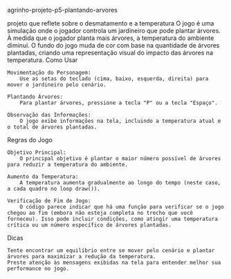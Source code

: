 agrinho-projeto-p5-plantando-arvores

projeto que reflete sobre o desmatamento e a temperatura O jogo é uma simulação onde o jogador controla um jardineiro que pode plantar árvores. À medida que o jogador planta mais árvores, a temperatura do ambiente diminui. O fundo do jogo muda de cor com base na quantidade de árvores plantadas, criando uma representação visual do impacto das árvores na temperatura.
Como Usar

    Movimentação do Personagem:
        Use as setas do teclado (cima, baixo, esquerda, direita) para mover o jardineiro pelo cenário.

    Plantando Árvores:
        Para plantar árvores, pressione a tecla "P" ou a tecla "Espaço".

    Observação das Informações:
        O jogo exibe informações na tela, incluindo a temperatura atual e o total de árvores plantadas.

Regras do Jogo

    Objetivo Principal:
        O principal objetivo é plantar o maior número possível de árvores para reduzir a temperatura do ambiente.

    Aumento da Temperatura:
        A temperatura aumenta gradualmente ao longo do tempo (neste caso, a cada quadro no loop draw()).

    Verificação de Fim de Jogo:
        O código parece indicar que há uma função para verificar se o jogo chegou ao fim (embora não esteja completa no trecho que você forneceu). Isso pode incluir condições, como atingir uma temperatura crítica ou um número específico de árvores plantadas.

Dicas

    Tente encontrar um equilíbrio entre se mover pelo cenário e plantar árvores para maximizar a redução da temperatura.
    Preste atenção às mensagens exibidas na tela para entender melhor sua performance no jogo.
